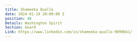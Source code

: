 ```yaml
---
title: Shameeka Quallo
date: 2024-01-19 20:09:00 Z
position: 48
Details: Washington Spirit
Section: board
Link: https://www.linkedin.com/in/shameeka-quallo-9090bb1/
---
```


